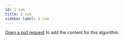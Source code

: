```yaml
---
id: 2-sum
title: 2 sum
sidebar_label: 2 sum
---
```


[Open a pull request](https://github.com/AllAlgorithms/algorithms/tree/master/docs/2-sum.md) to add the content for this algorithm.